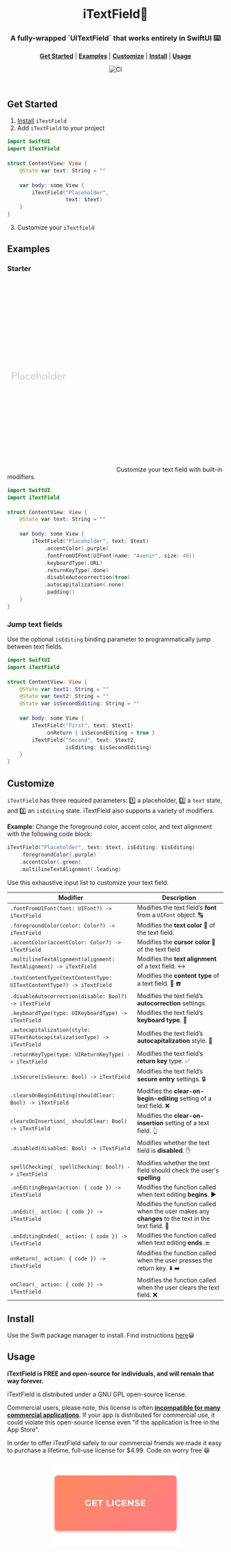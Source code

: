 <h1 align="center"> iTextField📖</p>
<h3 align="center"> A fully-wrapped `UITextField` that works entirely in SwiftUI ⌨️ </h3>
<p align="center">
    <strong><a href="#get-started">Get Started</a></strong> |
    <strong><a href="#examples">Examples</a></strong> |
    <strong><a href="#customize">Customize</a></strong> |
    <strong><a href="#install">Install</a></strong> | 
    <strong><a href="#usage">Usage</a></strong>
</p>
<p align="center">
    <img src="https://github.com/AlexFine/SwiftUICode/blob/master/public/assets/img/iTextField3.gif" alt="CI" />
</p>

<br/>


## Get Started

1. [Install](https://github.com/benjaminsage/iTextField/blob/master/INSTALL.md) `iTextField`
2. Add `iTextField` to your project
```swift
import SwiftUI
import iTextField

struct ContentView: View {
    @State var text: String = ""

    var body: some View {
        iTextField("Placeholder",
                   text: $text)
    }
}
```
3. Customize your `iTextfield`


## Examples
### Starter
<img src="Demo/iTextFieldDemo1Light.gif" alt="drawing" width="250"/>
Customize your text field with built-in modifiers.

```swift
import SwiftUI
import iTextField

struct ContentView: View {
    @State var text: String = ""

    var body: some View {
        iTextField("Placeholder", text: $text)
            .accentColor(.purple)
            .fontFromUIFont(UIFont(name: "Avenir", size: 40))
            .keyboardType(.URL)
            .returnKeyType(.done)
            .disableAutocorrection(true)
            .autocapitalization(.none)
            .padding()
    }
}
```

### Jump text fields
Use the optional `isEditing` binding parameter to programmatically jump between text fields.
```swift
import SwiftUI
import iTextField

struct ContentView: View {
    @State var text1: String = ""
    @State var text2: String = ""
    @State var isSecondEditing: String = ""

    var body: some View {
        iTextField("First", text: $text1)
            .onReturn { isSecondEditing = true }
        iTextField("Second", text: $text2,
                   isEditing: $isSecondEditing)
    }
}
```


## Customize
`iTextField` has three required parameters: 1️⃣ a placeholder, 2️⃣ a `text` state, and 3️⃣ an `isEditing` state. iTextField also supports a variety of modifiers.

**Example**: Change the foreground color, accent color, and text alignment with the following code block:
```swift
iTextField("Placeholder", text: $text, isEditing: $isEditing)
    .foregroundColor(.purple)
    .accentColor(.green)
    .multilineTextAlignment(.leading)
```

Use this exhaustive input list to customize your text field.

Modifier | Description
--- | ---
`.fontFromUIFont(font: UIFont?) -> iTextField` | Modifies the text field’s **font** from a `UIFont` object. 🔠
`.foregroundColor(color: Color?) -> iTextField` | Modifies the **text color** 🎨 of the text field.
`.accentColor(accentColor: Color?) -> iTextField` | Modifies the **cursor color** 🌈 of the text field
`.multilineTextAlignment(alignment: TextAlignment) -> iTextField` | Modifies the **text alignment** of a text field. ↔️
`.textContentType(textContentType: UITextContentType?) -> iTextField` | Modifies the **content type** of a text field. 📧 ☎️
`.disableAutocorrection(disable: Bool?) -> iTextField` | Modifies the text field’s **autocorrection** settings.
`.keyboardType(type: UIKeyboardType) -> iTextField` | Modifies the text field’s **keyboard type**. 📩
`.autocapitalization(style: UITextAutocapitalizationType) -> iTextField` | Modifies the text field’s **autocapitalization** style. 🔡
`.returnKeyType(type: UIReturnKeyType) -> iTextField` | Modifies the text field’s **return key** type. ✅
`.isSecure(isSecure: Bool) -> iTextField` | Modifies the text field’s **secure entry** settings. 🔒
`.clearsOnBeginEditing(shouldClear: Bool) -> iTextField` | Modifies the **clear-on-begin-editing** setting of a text field. ❌
`clearsOnInsertion(_ shouldClear: Bool) -> iTextField` | Modifies the **clear-on-insertion** setting of a text field. 👆
`.disabled(disabled: Bool) -> iTextField` | Modifies whether the text field is **disabled**. ✋
`spellChecking(_ spellChecking: Bool?) -> iTextField` | Modifies whether the text field should check the user's **spelling**
`.onEditingBegan(action: { code }) -> iTextField` | Modifies the function called when text editing **begins**. ▶️
`.onEdit(_ action: { code }) -> iTextField` | Modifies the function called when the user makes any **changes** to the text in the text field. 💬
`.onEditingEnded(_ action: { code }) -> iTextField` | Modifies the function called when text editing **ends**. 🔚
`onReturn(_ action: { code }) -> iTextField` | Modifies the function called when the user presses the return key. ⬇️ ➡️
`onClear(_ action: { code }) -> iTextField` | Modifies the function called when the user clears the text field. ❌

## Install 
Use the Swift package manager to install. Find instructions [here](https://github.com/benjaminsage/iPages/blob/main/INSTALL.md)😀


## Usage
<b>iTextField is FREE and open-source for individuals, and will remain that way forever. </b>

iTextField is distributed under a GNU GPL open-source license. 

Commercial users, please note, this license is often <b><a href="https://en.wikipedia.org/wiki/GNU_General_Public_License#Legal_barrier_to_app_stores">incompatible for many commercial applications</a></b>. If your app is distributed for commercial use, it could violate this open-source license even "if the application is free in the App Store". 

In order to offer iTextField safely to our commercial friends we made it easy to purchase a lifetime, full-use license for $4.99. Code on worry free 😁 

<p align="center"><a href="https://general099748.typeform.com/to/p5FtTKBj"> <img src="https://github.com/AlexFine/SwiftUICode/blob/master/public/assets/img/Purchase%20License.png" width="300"> </a> </p>

